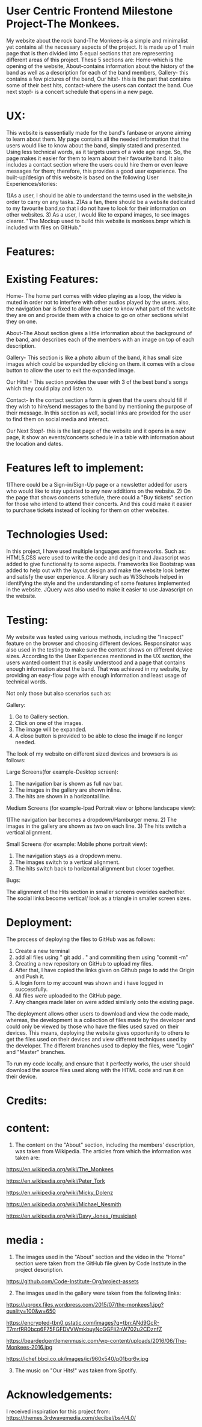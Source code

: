 # User Centric Frontend Milestone Project-The Monkees.

My website about the rock band-The Monkees-is a simple and minimalist yet contains all the necessary aspects of the project. It is made up of 1 main 
page that is then divided into 5 equal sections that are representing different areas of this project. These 5 sections are: Home-which is the opening of the website,
About-contains information about the history of the band as well as a description for each of the band members, Gallery- this contains a few pictures of the band, Our hits!- this is the part that contains 
some of their best hits, contact-where the users can contact the band. Oue next stop!- is a concert schedule that opens in a new page. 


# UX:

This website is eassentially made for the band's fanbase or anyone aiming to learn about them. 
My page contains all the needed information that the users would like to know about the band, simply stated and presented. 
Using less technical words, as it targets users of a wide age range. So, the page makes it easier for them to learn about their favourite band.
It also includes a contact section where the users could hire them or even leave messages for them; therefore, this provides a good user experience.
The built-up/design of this website is based on the following User Experiences/stories:

1)As a user, I should be able to understand the terms used in the website,in order to carry on any tasks.
2)As a fan, there should be a website dedicated to my favourite band,so that i do not have to look for their information on other websites. 
3) As a user, I would like to expand images, to see images clearer.
"The Mockup used to build this website is monkees.bmpr which is included with files on GitHub." 

# Features:

# Existing Features:

Home- The home part comes with video playing as a loop, the video is muted in order not to interfere with other audios played by the users. 
also, the navigation bar is fixed to allow the user to know what part of the website they are on and provide them with a choice to go on other sections whilst they on one.

About-The About section gives a little information about the background of the band, and describes each of the members with an image on top of each description.

Gallery- This section is like a photo album of the band, it has small size images which could be expanded by clicking on them.
it comes with a close button to allow the user to exit the expanded image.

Our Hits! - This section provides the user with 3 of the best band's songs which they could play and listen to.

Contact- In the contact section a form is given that the users should fill if they wish to hire/send messages to the band by mentioning the purpose of their message.
In this section as well, social links are provided for the user to find them on social media and interact. 

Our Next Stop!- this is the last page of the website and it opens in a new page, it show an events/concerts schedule in a table with information about the location and dates.

# Features left to implement:

1)There could be a Sign-in/Sign-Up page or a newsletter added for users who would like to stay updated to any new additions on the website.
2) On the page that shows concerts schedule,  there could a "Buy tickets" section for those who intend to attend their concerts.
And this could make it easier to purchase tickets instead of looking for them on other websites.


# Technologies Used:

In this project, I have used multiple languages and frameworks. Such as: HTML5,CSS were used to write the code and design it and Javascript was added to give functionality to some aspects.
Frameworks like Bootstrap was added to help out with the layout design and make the website look better and satisfy the user experience. 
A library such as W3Schools helped in identifying the style and the understanding of some features implemented in the website. 
JQuery was also used to make it easier to use Javascript on the website.

# Testing:

My website was tested using various methods, including the "Inscpect" feature on the browser and choosing different devices.
Responsinator was also used in the testing to make sure the content shows on different device sizes. 
According to the User Experiences mentioned in the UX section, the users wanted content that is easily understood and a page that contains enough information about the band.
That was achieved in my website, by providing an easy-flow page with enough information and least usage of technical words.

Not only those but also scenarios such as:

Gallery:
1) Go to Gallery section.
2) Click on one of the images.
3) The image will be expanded.
4) A close button is provided to be able to close the image if no longer needed.

The look of my website on different sized devices and browsers is as follows:

Large Screens(for example-Desktop screen):

1) The navigation bar is shown as full nav bar.
2) The images in the gallery are shown inline.
3) The hits are shown in a horizontal line.

Medium Screens (for example-Ipad Portrait view or Iphone landscape view):

1)The navigation bar becomes a dropdown/Hamburger menu.
2) The images in the gallery are shown as two on each line.
3) The hits switch a vertical alignment.

Small Screens (for example: Mobile phone portrait view):

1) The navigation stays as a dropdown menu.
2) The images switch to a vertical alignment.
3) The hits switch back to horizontal alignment but closer together.


Bugs:

The alignment of the Hits section in smaller screens overides eachother.
The social links become vertical/ look as a triangle in smaller screen sizes.


# Deployment:

The process of deploying the files to GitHub was as follows:
1) Create a new terminal 
2) add all files using " git add . " and commiting them using "commit -m"
3) Creating a new repository on GitHub to upload my files.
4) After that, I have copied the links given on Github page to add the Origin and Push it. 
5) A login form to my account was shown and i have logged in successfully.
6) All files were uploaded to the GitHub page. 
7) Any changes made later on were added similarly onto the existing page.

The deployment allows other users to download and view the code made, whereas, the development is a collection of files made by the developer and could only be viewed by those who have the files used saved on their devices.
This means, deploying the website gives opportunity to others to get the files used on their devices and view different techniques used by the developer.
The different branches used to deploy the files, were "Login" and "Master" branches. 

To run my code locally, and ensure that it perfectly works, the user should download the source files used along with the HTML code and run it on their device.

# Credits:

# content:

1) The content on the "About" section, including the members' description, was taken from Wikipedia.
The articles from which the information was taken are:

 https://en.wikipedia.org/wiki/The_Monkees
 
 https://en.wikipedia.org/wiki/Peter_Tork
 
 https://en.wikipedia.org/wiki/Micky_Dolenz
 
 https://en.wikipedia.org/wiki/Michael_Nesmith
 
 https://en.wikipedia.org/wiki/Davy_Jones_(musician)

# media :

 1) The images used in the "About" section and the video in the "Home" section were taken from the GitHub file given by Code Institute in the project description.
 
 https://github.com/Code-Institute-Org/project-assets
 
 2) The images used in the gallery were taken from the following links:
 
 https://uproxx.files.wordpress.com/2015/07/the-monkees1.jpg?quality=100&w=650
 
 https://encrypted-tbn0.gstatic.com/images?q=tbn:ANd9GcR-T7mrfRR0bcp6F75FGFDVVWmkbuyNcGGFIi2nW702u2CDznfZ
 
 https://beardedgentlemenmusic.com/wp-content/uploads/2016/06/The-Monkees-2016.jpg
 
 https://ichef.bbci.co.uk/images/ic/960x540/p01bqr6v.jpg
 
 3) The music on "Our Hits!" was taken from Spotify.
 
#  Acknowledgements:

I received inspiration for this project from: https://themes.3rdwavemedia.com/decibel/bs4/4.0/










